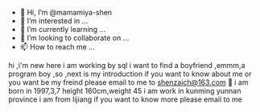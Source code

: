 - 👋 Hi, I’m @mamamiya-shen
- 👀 I’m interested in ...
- 🌱 I’m currently learning ...
- 💞️ I’m looking to collaborate on ...
- 📫 How to reach me ...

<!---
mamamiya-shen/mamamiya-shen is a ✨ special ✨ repository because its `README.md` (this file) appears on your GitHub profile.
You can click the Preview link to take a look at your changes.
--->
hi ,i'm new here
i am working by sql
i want to find a boyfriend ,emmm,a program boy ,so ,next is my introduction 
if you want to know about me 
or you want be my freind 
please email to me to shenzaich@163.com
🥳
i am born in 1997,3,7
height 160cm,weight 45
i am work in kunming yunnan province
i am from lijiang
if you want to know more 
please email to me 
